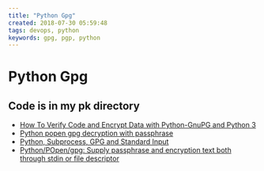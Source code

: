 ```yaml
---
title: "Python Gpg"
created: 2018-07-30 05:59:48
tags: devops, python
keywords: gpg, pgp, python
---
```


# Python Gpg

## Code is in my pk directory

- [How To Verify Code and Encrypt Data with Python-GnuPG and Python 3](https://www.digitalocean.com/community/tutorials/how-to-verify-code-and-encrypt-data-with-python-gnupg-and-python-3)
- [Python popen gpg decryption with passphrase](https://stackoverflow.com/questions/11367140/python-popen-gpg-supply-passphrase-and-encryption-text-both-through-stdin-or-fi#11371060)
- [Python, Subprocess, GPG and Standard Input](https://jeromebelleman.gitlab.io/posts/devops/pygpgstdin/)
- [Python/POpen/gpg: Supply passphrase and encryption text both through stdin or file descriptor](https://stackoverflow.com/questions/11367140/python-popen-gpg-supply-passphrase-and-encryption-text-both-through-stdin-or-fi?rq=1)

